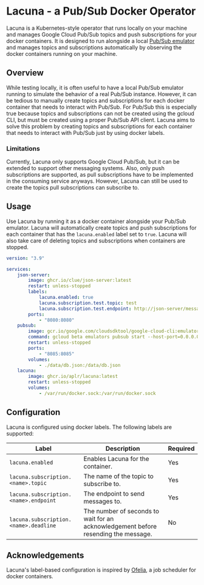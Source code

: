 # Lacuna - a Pub/Sub Docker Operator

Lacuna is a Kubernetes-style operator that runs locally on your machine and manages Google Cloud Pub/Sub topics and push subscriptions for your docker containers. It is designed to run alongside a local [Pub/Sub emulator](https://cloud.google.com/pubsub/docs/emulator) and manages topics and subscriptions automatically by observing the docker containers running on your machine.

## Overview

While testing locally, it is often useful to have a local Pub/Sub emulator running to simulate the behavior of a real Pub/Sub instance. However, it can be tedious to manually create topics and subscriptions for each docker container that needs to interact with Pub/Sub. For Pub/Sub this is especially true because topics and subscriptions can not be created using the gcloud CLI, but must be created using a proper Pub/Sub API client. Lacuna aims to solve this problem by creating topics and subscriptions for each container that needs to interact with Pub/Sub just by using docker labels.

### Limitations

Currently, Lacuna only supports Google Cloud Pub/Sub, but it can be extended to support other messaging systems. Also, only push subscriptions are supported, as pull subscriptions have to be implemented in the consuming service anyways. However, Lacuna can still be used to create the topics pull subscriptions can subscribe to.

## Usage

Use Lacuna by running it as a docker container alongside your Pub/Sub emulator. Lacuna will automatically create topics and push subscriptions for each container that has the `lacuna.enabled` label set to `true`. Lacuna will also take care of deleting topics and subscriptions when containers are stopped.

```yaml
version: "3.9"

services:
    json-server:
        image: ghcr.io/clue/json-server:latest
        restart: unless-stopped
        labels:
            lacuna.enabled: true
            lacuna.subscription.test.topic: test
            lacuna.subscription.test.endpoint: http://json-server/messages
        ports:
            - "8080:8080"
    pubsub:
        image: gcr.io/google.com/cloudsdktool/google-cloud-cli:emulators
        command: gcloud beta emulators pubsub start --host-port=0.0.0.0:8085 --project=pubsub
        restart: unless-stopped
        ports:
            - "8085:8085"
        volumes:
            - ./data/db.json:/data/db.json
    lacuna:
        image: ghcr.io/aplr/lacuna:latest
        restart: unless-stopped
        volumes:
            - /var/run/docker.sock:/var/run/docker.sock
```

## Configuration

Lacuna is configured using docker labels. The following labels are supported:

| Label                                 | Description                                                                        | Required |
| ------------------------------------- | ---------------------------------------------------------------------------------- | -------- |
| `lacuna.enabled`                      | Enables Lacuna for the container.                                                  | Yes      |
| `lacuna.subscription.<name>.topic`    | The name of the topic to subscribe to.                                             | Yes      |
| `lacuna.subscription.<name>.endpoint` | The endpoint to send messages to.                                                  | Yes      |
| `lacuna.subscription.<name>.deadline` | The number of seconds to wait for an acknowledgement before resending the message. | No       |

## Acknowledgements

Lacuna's label-based configuration is inspired by [Ofelia](https://github.com/mcuadros/ofelia), a job scheduler for docker containers.